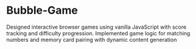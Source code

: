# Bubble-Game
Designed interactive browser games using vanilla JavaScript with score tracking and difficulty progression. Implemented game logic for matching numbers and memory card pairing with dynamic content generation
